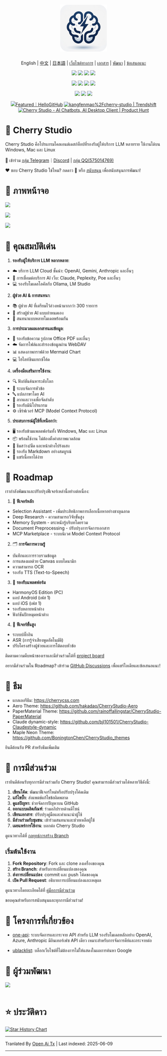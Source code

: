 <h1 align="center">
  <a href="https://github.com/CherryHQ/cherry-studio/releases">
    <img src="https://github.com/CherryHQ/cherry-studio/blob/main/build/icon.png?raw=true" width="150" height="150" alt="banner" /><br>
  </a>
</h1>
  <p align="center">English | <a href="https://raw.githubusercontent.com/CherryHQ/cherry-studio/main/docs/README.zh.md">中文</a> | <a href="https://raw.githubusercontent.com/CherryHQ/cherry-studio/main/docs/README.ja.md">日本語</a> | <a href="https://cherry-ai.com">เว็บไซต์ทางการ</a> | <a href="https://docs.cherry-ai.com/cherry-studio-wen-dang/en-us">เอกสาร</a> | <a href="https://raw.githubusercontent.com/CherryHQ/cherry-studio/main/docs/dev.md">พัฒนา</a> | <a href="https://github.com/CherryHQ/cherry-studio/issues">ข้อเสนอแนะ</a><br></p>

<!-- 题头徽章组合 -->

<div align="center">

[![][deepwiki-shield]][deepwiki-link]
[![][twitter-shield]][twitter-link]
[![][discord-shield]][discord-link]
[![][telegram-shield]][telegram-link]

</div>

<!-- 项目统计徽章 -->

<div align="center">

[![][github-stars-shield]][github-stars-link]
[![][github-forks-shield]][github-forks-link]
[![][github-release-shield]][github-release-link]
[![][github-contributors-shield]][github-contributors-link]

</div>

<div align="center">

[![][license-shield]][license-link]
[![][commercial-shield]][commercial-link]
[![][sponsor-shield]][sponsor-link]

</div>

<div align="center">
 <a href="https://hellogithub.com/repository/1605492e1e2a4df3be07abfa4578dd37" target="_blank"><img src="https://api.hellogithub.com/v1/widgets/recommend.svg?rid=1605492e1e2a4df3be07abfa4578dd37" alt="Featured｜HelloGitHub" style="width: 200px; height: 43px;" width="200" height="43" /></a>
 <a href="https://trendshift.io/repositories/11772" target="_blank"><img src="https://trendshift.io/api/badge/repositories/11772" alt="kangfenmao%2Fcherry-studio | Trendshift" style="width: 250px; height: 55px;" width="250" height="55"/></a>
 <a href="https://www.producthunt.com/posts/cherry-studio?embed=true&utm_source=badge-featured&utm_medium=badge&utm_souce=badge-cherry&#0045;studio" target="_blank"><img src="https://api.producthunt.com/widgets/embed-image/v1/featured.svg?post_id=496640&theme=light" alt="Cherry&#0032;Studio - AI&#0032;Chatbots&#0044;&#0032;AI&#0032;Desktop&#0032;Client | Product Hunt" style="width: 200px; height: 43px;" width="200" height="43" /></a>
</div>

# 🍒 Cherry Studio

Cherry Studio คือโปรแกรมไคลเอนต์เดสก์ท็อปที่รองรับผู้ให้บริการ LLM หลายราย ใช้งานได้บน Windows, Mac และ Linux

👏 เข้าร่วม [กลุ่ม Telegram](https://t.me/CherryStudioAI)｜[Discord](https://discord.gg/wez8HtpxqQ) | [กลุ่ม QQ(575014769)](https://qm.qq.com/q/lo0D4qVZKi)

❤️ ชอบ Cherry Studio ใช่ไหม? กดดาว 🌟 หรือ [สนับสนุน](https://raw.githubusercontent.com/CherryHQ/cherry-studio/main/docs/sponsor.md) เพื่อสนับสนุนการพัฒนา!

# 🌠 ภาพหน้าจอ

![](https://github.com/user-attachments/assets/36dddb2c-e0fb-4a5f-9411-91447bab6e18)

![](https://github.com/user-attachments/assets/f549e8a0-2385-40b4-b52b-2039e39f2930)

![](https://github.com/user-attachments/assets/58e0237c-4d36-40de-b428-53051d982026)

# 🌟 คุณสมบัติเด่น

1. **รองรับผู้ให้บริการ LLM หลากหลาย**:

- ☁️ บริการ LLM Cloud ชั้นนำ: OpenAI, Gemini, Anthropic และอื่นๆ
- 🔗 การเชื่อมต่อบริการ AI เว็บ: Claude, Peplexity, Poe และอื่นๆ
- 💻 รองรับโมเดลโลคัลกับ Ollama, LM Studio

2. **ผู้ช่วย AI & การสนทนา**:

- 📚 ผู้ช่วย AI ที่เตรียมไว้ล่วงหน้ามากกว่า 300 รายการ
- 🤖 สร้างผู้ช่วย AI แบบกำหนดเอง
- 💬 สนทนาแบบหลายโมเดลพร้อมกัน

3. **การประมวลผลเอกสารและข้อมูล**:

- 📄 รองรับข้อความ รูปภาพ Office PDF และอื่นๆ
- ☁️ จัดการไฟล์และสำรองข้อมูลผ่าน WebDAV
- 📊 แสดงภาพกราฟด้วย Mermaid Chart
- 💻 ไฮไลท์ซินแทกซ์โค้ด

4. **เครื่องมือเสริมการใช้งาน**:

- 🔍 ฟังก์ชันค้นหาระดับโลก
- 📝 ระบบจัดการหัวข้อ
- 🔤 แปลภาษาโดย AI
- 🎯 ลากและวางเพื่อจัดลำดับ
- 🔌 รองรับมินิโปรแกรม
- ⚙️ เซิร์ฟเวอร์ MCP (Model Context Protocol)

5. **ประสบการณ์ผู้ใช้ที่เหนือกว่า**:

- 🖥️ รองรับข้ามแพลตฟอร์มทั้ง Windows, Mac และ Linux
- 📦 พร้อมใช้งาน ไม่ต้องตั้งค่าสภาพแวดล้อม
- 🎨 ธีมสว่าง/มืด และหน้าต่างโปร่งแสง
- 📝 รองรับ Markdown อย่างสมบูรณ์
- 🤲 แชร์เนื้อหาได้ง่าย

# 📝 Roadmap

เรากำลังพัฒนาและปรับปรุงฟีเจอร์เหล่านี้อย่างต่อเนื่อง:

1. 🎯 **ฟีเจอร์หลัก**

- Selection Assistant - เพิ่มประสิทธิภาพการเลือกเนื้อหาอย่างชาญฉลาด
- Deep Research - ความสามารถวิจัยขั้นสูง
- Memory System - ตระหนักรู้บริบทโดยรวม
- Document Preprocessing - ปรับปรุงการจัดการเอกสาร
- MCP Marketplace - ระบบนิเวศ Model Context Protocol

2. 🗂 **การจัดการความรู้**

- บันทึกและการรวบรวมข้อมูล
- การแสดงผลด้วย Canvas แบบไดนามิก
- ความสามารถ OCR
- รองรับ TTS (Text-to-Speech)

3. 📱 **รองรับแพลตฟอร์ม**

- HarmonyOS Edition (PC)
- แอป Android (เฟส 1)
- แอป iOS (เฟส 1)
- รองรับหลายหน้าต่าง
- ฟังก์ชันปักหมุดหน้าต่าง

4. 🔌 **ฟีเจอร์ขั้นสูง**

- ระบบปลั๊กอิน
- ASR (การรู้จำเสียงพูดอัตโนมัติ)
- ปรับโครงสร้างผู้ช่วยและการโต้ตอบหัวข้อ

ติดตามความคืบหน้าของเราและมีส่วนร่วมได้ที่ [project board](https://github.com/orgs/CherryHQ/projects/7)

อยากมีส่วนร่วมใน Roadmap? เข้าร่วม [GitHub Discussions](https://github.com/CherryHQ/cherry-studio/discussions) เพื่อแชร์ไอเดียและข้อเสนอแนะ!

# 🌈 ธีม

- แกลเลอรีธีม: <https://cherrycss.com>
- Aero Theme: <https://github.com/hakadao/CherryStudio-Aero>
- PaperMaterial Theme: <https://github.com/rainoffallingstar/CherryStudio-PaperMaterial>
- Claude dynamic-style: <https://github.com/bjl101501/CherryStudio-Claudestyle-dynamic>
- Maple Neon Theme: <https://github.com/BoningtonChen/CherryStudio_themes>

ยินดีต้อนรับ PR สำหรับธีมเพิ่มเติม

# 🤝 การมีส่วนร่วม

เรายินดีต้อนรับทุกการมีส่วนร่วมกับ Cherry Studio! คุณสามารถมีส่วนร่วมได้หลายวิธีดังนี้:

1. **เขียนโค้ด**: พัฒนาฟีเจอร์ใหม่หรือปรับปรุงโค้ดเดิม
2. **แก้ไขบั๊ก**: ส่งแพตช์แก้ไขข้อผิดพลาด
3. **ดูแลปัญหา**: ช่วยจัดการปัญหาบน GitHub
4. **ออกแบบผลิตภัณฑ์**: ร่วมอภิปรายด้านดีไซน์
5. **เขียนเอกสาร**: ปรับปรุงคู่มือและคำแนะนำผู้ใช้
6. **มีส่วนร่วมกับชุมชน**: เข้าร่วมสนทนาและช่วยเหลือผู้ใช้
7. **เผยแพร่การใช้งาน**: บอกต่อ Cherry Studio

ดูแนวทางได้ที่ [กลยุทธ์การสร้าง Branch](https://raw.githubusercontent.com/CherryHQ/cherry-studio/main/docs/branching-strategy-en.md)

## เริ่มต้นใช้งาน

1. **Fork Repository**: Fork และ clone ลงเครื่องของคุณ
2. **สร้าง Branch**: สำหรับการเปลี่ยนแปลงของคุณ
3. **ส่งการเปลี่ยนแปลง**: commit และ push โค้ดของคุณ
4. **เปิด Pull Request**: อธิบายการเปลี่ยนแปลงและเหตุผล

ดูแนวทางโดยละเอียดได้ที่ [คู่มือการมีส่วนร่วม](https://raw.githubusercontent.com/CherryHQ/cherry-studio/main/CONTRIBUTING.md)

ขอบคุณสำหรับการสนับสนุนและทุกการมีส่วนร่วม!

# 🔗 โครงการที่เกี่ยวข้อง

- [one-api](https://github.com/songquanpeng/one-api): ระบบจัดการและกระจาย API สำหรับ LLM รองรับโมเดลหลักอย่าง OpenAI, Azure, Anthropic มีอินเทอร์เฟซ API เดียว เหมาะสำหรับการจัดการคีย์และกระจายต่อ

- [ublacklist](https://github.com/iorate/ublacklist): บล็อกเว็บไซต์ที่ไม่ต้องการไม่ให้แสดงในผลการค้นหา Google

# 🚀 ผู้ร่วมพัฒนา

<a href="https://github.com/CherryHQ/cherry-studio/graphs/contributors">
  <img src="https://contrib.rocks/image?repo=CherryHQ/cherry-studio" />
</a>
<br /><br />

# ⭐️ ประวัติดาว

[![Star History Chart](https://api.star-history.com/svg?repos=CherryHQ/cherry-studio&type=Timeline)](https://star-history.com/#CherryHQ/cherry-studio&Timeline)

<!-- Links & Images -->
[deepwiki-shield]: https://img.shields.io/badge/Deepwiki-CherryHQ-0088CC?style=plastic
[deepwiki-link]: https://deepwiki.com/CherryHQ/cherry-studio
[twitter-shield]: https://img.shields.io/badge/Twitter-CherryStudioApp-0088CC?style=plastic&logo=x
[twitter-link]: https://twitter.com/CherryStudioApp
[discord-shield]: https://img.shields.io/badge/Discord-@CherryStudio-0088CC?style=plastic&logo=discord
[discord-link]: https://discord.gg/wez8HtpxqQ
[telegram-shield]: https://img.shields.io/badge/Telegram-@CherryStudioAI-0088CC?style=plastic&logo=telegram
[telegram-link]: https://t.me/CherryStudioAI

<!-- Links & Images -->
[github-stars-shield]: https://img.shields.io/github/stars/CherryHQ/cherry-studio?style=social
[github-stars-link]: https://github.com/CherryHQ/cherry-studio/stargazers
[github-forks-shield]: https://img.shields.io/github/forks/CherryHQ/cherry-studio?style=social
[github-forks-link]: https://github.com/CherryHQ/cherry-studio/network
[github-release-shield]: https://img.shields.io/github/v/release/CherryHQ/cherry-studio
[github-release-link]: https://github.com/CherryHQ/cherry-studio/releases
[github-contributors-shield]: https://img.shields.io/github/contributors/CherryHQ/cherry-studio
[github-contributors-link]: https://github.com/CherryHQ/cherry-studio/graphs/contributors

<!-- ลิงก์และรูปภาพ -->
[license-shield]: https://img.shields.io/badge/License-AGPLv3-important.svg?style=plastic&logo=gnu
[license-link]: https://www.gnu.org/licenses/agpl-3.0
[commercial-shield]: https://img.shields.io/badge/License-Contact-white.svg?style=plastic&logoColor=white&logo=telegram&color=blue
[commercial-link]: mailto:license@cherry-ai.com?subject=Commercial%20License%20Inquiry
[sponsor-shield]: https://img.shields.io/badge/Sponsor-FF6699.svg?style=plastic&logo=githubsponsors&logoColor=white
[sponsor-link]: https://github.com/CherryHQ/cherry-studio/blob/main/docs/sponsor.md


---


Tranlated By [Open Ai Tx](https://github.com/OpenAiTx/OpenAiTx) | Last indexed: 2025-06-09


---